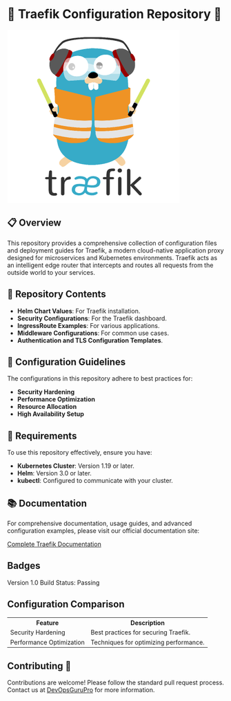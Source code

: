 <h1>🚀 Traefik Configuration Repository 🚀</h1>
<img src="https://github.com/DevOpsGuru09/Favicon/blob/main/traefik.png" alt="Traefik Logo" style="center">

<h2>📋 Overview</h2>
<p>This repository provides a comprehensive collection of configuration files and deployment guides for Traefik, a modern cloud-native application proxy designed for microservices and Kubernetes environments. Traefik acts as an intelligent edge router that intercepts and routes all requests from the outside world to your services.</p>

<h2>📌 Repository Contents</h2>
<ul>
    <li><strong>Helm Chart Values</strong>: For Traefik installation.</li>
    <li><strong>Security Configurations</strong>: For the Traefik dashboard.</li>
    <li><strong>IngressRoute Examples</strong>: For various applications.</li>
    <li><strong>Middleware Configurations</strong>: For common use cases.</li>
    <li><strong>Authentication and TLS Configuration Templates</strong>.</li>
</ul>

<h2>🔧 Configuration Guidelines</h2>
<p>The configurations in this repository adhere to best practices for:</p>
<ul>
    <li><strong>Security Hardening</strong></li>
    <li><strong>Performance Optimization</strong></li>
    <li><strong>Resource Allocation</strong></li>
    <li><strong>High Availability Setup</strong></li>
</ul>

<h2>🔄 Requirements</h2>
<p>To use this repository effectively, ensure you have:</p>
<ul>
    <li><strong>Kubernetes Cluster</strong>: Version 1.19 or later.</li>
    <li><strong>Helm</strong>: Version 3.0 or later.</li>
    <li><strong>kubectl</strong>: Configured to communicate with your cluster.</li>
</ul>

<h2>📚 Documentation</h2>
<p>For comprehensive documentation, usage guides, and advanced configuration examples, please visit our official documentation site:</p>
<a href="https://www.devopsgurupro.in">Complete Traefik Documentation</a>

<h2>Badges</h2>
<span class="badge">Version 1.0</span>
<span class="badge">Build Status: Passing</span>

<h2>Configuration Comparison</h2>
<table>
    <tr>
        <th>Feature</th>
        <th>Description</th>
    </tr>
    <tr>
        <td>Security Hardening</td>
        <td>Best practices for securing Traefik.</td>
    </tr>
    <tr>
        <td>Performance Optimization</td>
        <td>Techniques for optimizing performance.</td>
    </tr>
</table>

<h2>Contributing 🚀</h2>
<p>Contributions are welcome! Please follow the standard pull request process. Contact us at <a href="https://www.devopsgurupro.in">DevOpsGuruPro</a> for more information.</p>